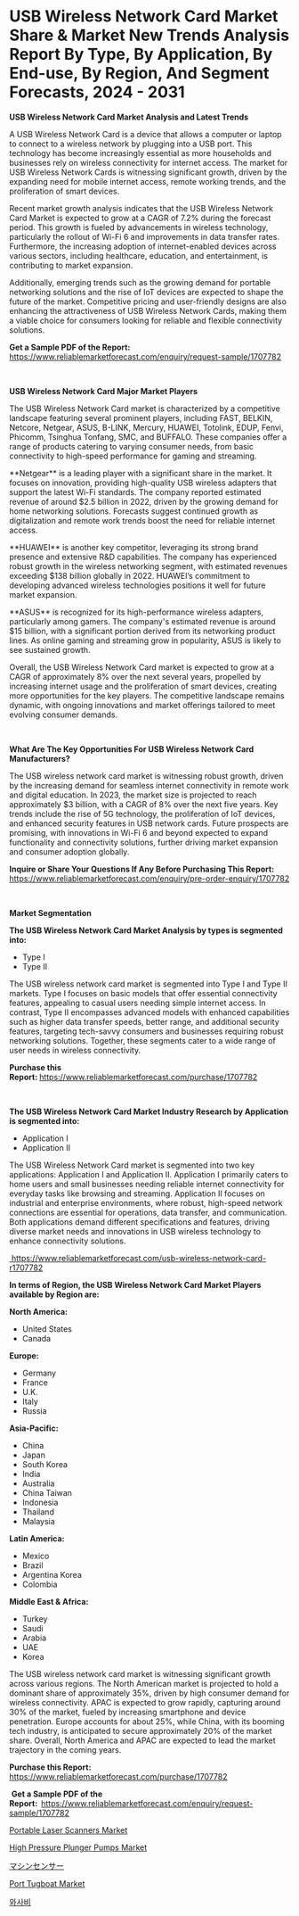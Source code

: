 <p><h1>USB Wireless Network Card Market Share & Market New Trends Analysis Report By Type, By Application, By End-use, By Region, And Segment Forecasts, 2024 - 2031</h1></p><p><strong>USB Wireless Network Card Market Analysis and Latest Trends</strong></p>
<p><p>A USB Wireless Network Card is a device that allows a computer or laptop to connect to a wireless network by plugging into a USB port. This technology has become increasingly essential as more households and businesses rely on wireless connectivity for internet access. The market for USB Wireless Network Cards is witnessing significant growth, driven by the expanding need for mobile internet access, remote working trends, and the proliferation of smart devices.</p><p>Recent market growth analysis indicates that the USB Wireless Network Card Market is expected to grow at a CAGR of 7.2% during the forecast period. This growth is fueled by advancements in wireless technology, particularly the rollout of Wi-Fi 6 and improvements in data transfer rates. Furthermore, the increasing adoption of internet-enabled devices across various sectors, including healthcare, education, and entertainment, is contributing to market expansion.</p><p>Additionally, emerging trends such as the growing demand for portable networking solutions and the rise of IoT devices are expected to shape the future of the market. Competitive pricing and user-friendly designs are also enhancing the attractiveness of USB Wireless Network Cards, making them a viable choice for consumers looking for reliable and flexible connectivity solutions.</p></p>
<p><strong>Get a Sample PDF of the Report:&nbsp;</strong> <a href="https://www.reliablemarketforecast.com/enquiry/request-sample/1707782?utm_campaign=1840&utm_medium=2&utm_source=Github&utm_content=ia&utm_term=18122024&utm_id=usb-wireless-network-card">https://www.reliablemarketforecast.com/enquiry/request-sample/1707782</a></p>
<p>&nbsp;</p>
<p><strong>USB Wireless Network Card Major Market Players</strong></p>
<p><p>The USB Wireless Network Card market is characterized by a competitive landscape featuring several prominent players, including FAST, BELKIN, Netcore, Netgear, ASUS, B-LINK, Mercury, HUAWEI, Totolink, EDUP, Fenvi, Phicomm, Tsinghua Tonfang, SMC, and BUFFALO. These companies offer a range of products catering to varying consumer needs, from basic connectivity to high-speed performance for gaming and streaming.</p><p>**Netgear** is a leading player with a significant share in the market. It focuses on innovation, providing high-quality USB wireless adapters that support the latest Wi-Fi standards. The company reported estimated revenue of around $2.5 billion in 2022, driven by the growing demand for home networking solutions. Forecasts suggest continued growth as digitalization and remote work trends boost the need for reliable internet access.</p><p>**HUAWEI** is another key competitor, leveraging its strong brand presence and extensive R&D capabilities. The company has experienced robust growth in the wireless networking segment, with estimated revenues exceeding $138 billion globally in 2022. HUAWEI’s commitment to developing advanced wireless technologies positions it well for future market expansion.</p><p>**ASUS** is recognized for its high-performance wireless adapters, particularly among gamers. The company's estimated revenue is around $15 billion, with a significant portion derived from its networking product lines. As online gaming and streaming grow in popularity, ASUS is likely to see sustained growth.</p><p>Overall, the USB Wireless Network Card market is expected to grow at a CAGR of approximately 8% over the next several years, propelled by increasing internet usage and the proliferation of smart devices, creating more opportunities for the key players. The competitive landscape remains dynamic, with ongoing innovations and market offerings tailored to meet evolving consumer demands.</p></p>
<p>&nbsp;</p>
<p><strong>What Are The Key Opportunities For USB Wireless Network Card Manufacturers?</strong></p>
<p><p>The USB wireless network card market is witnessing robust growth, driven by the increasing demand for seamless internet connectivity in remote work and digital education. In 2023, the market size is projected to reach approximately $3 billion, with a CAGR of 8% over the next five years. Key trends include the rise of 5G technology, the proliferation of IoT devices, and enhanced security features in USB network cards. Future prospects are promising, with innovations in Wi-Fi 6 and beyond expected to expand functionality and connectivity solutions, further driving market expansion and consumer adoption globally.</p></p>
<p><strong>Inquire or Share Your Questions If Any Before Purchasing This Report:</strong> <a href="https://www.reliablemarketforecast.com/enquiry/pre-order-enquiry/1707782?utm_campaign=1840&utm_medium=2&utm_source=Github&utm_content=ia&utm_term=18122024&utm_id=usb-wireless-network-card">https://www.reliablemarketforecast.com/enquiry/pre-order-enquiry/1707782</a></p>
<p>&nbsp;</p>
<p><strong>Market Segmentation</strong></p>
<p><strong>The USB Wireless Network Card Market Analysis by types is segmented into:</strong></p>
<p><ul><li>Type I</li><li>Type II</li></ul></p>
<p><p>The USB wireless network card market is segmented into Type I and Type II markets. Type I focuses on basic models that offer essential connectivity features, appealing to casual users needing simple internet access. In contrast, Type II encompasses advanced models with enhanced capabilities such as higher data transfer speeds, better range, and additional security features, targeting tech-savvy consumers and businesses requiring robust networking solutions. Together, these segments cater to a wide range of user needs in wireless connectivity.</p></p>
<p><strong>Purchase this Report:&nbsp;</strong><a href="https://www.reliablemarketforecast.com/purchase/1707782?utm_campaign=1840&utm_medium=2&utm_source=Github&utm_content=ia&utm_term=18122024&utm_id=usb-wireless-network-card">https://www.reliablemarketforecast.com/purchase/1707782</a></p>
<p>&nbsp;</p>
<p><strong>The USB Wireless Network Card Market Industry Research by Application is segmented into:</strong></p>
<p><ul><li>Application I</li><li>Application II</li></ul></p>
<p><p>The USB Wireless Network Card market is segmented into two key applications: Application I and Application II. Application I primarily caters to home users and small businesses needing reliable internet connectivity for everyday tasks like browsing and streaming. Application II focuses on industrial and enterprise environments, where robust, high-speed network connections are essential for operations, data transfer, and communication. Both applications demand different specifications and features, driving diverse market needs and innovations in USB wireless technology to enhance connectivity solutions.</p></p>
<p><a href="https://www.reliablemarketforecast.com/usb-wireless-network-card-r1707782?utm_campaign=1840&utm_medium=2&utm_source=Github&utm_content=ia&utm_term=18122024&utm_id=usb-wireless-network-card">&nbsp;https://www.reliablemarketforecast.com/usb-wireless-network-card-r1707782</a></p>
<p><strong>In terms of Region, the USB Wireless Network Card Market Players available by Region are:</strong></p>
<p>
    <p> <strong> North America: </strong>
        <ul>
            <li>United States</li>
            <li>Canada</li>
        </ul>
        </p> 
    <p> <strong> Europe: </strong>
        <ul>
            <li>Germany</li>
            <li>France</li>
            <li>U.K.</li>
            <li>Italy</li>
            <li>Russia</li>
        </ul>
        </p> 
    <p> <strong> Asia-Pacific: </strong>
        <ul>
            <li>China</li>
            <li>Japan</li>
            <li>South Korea</li>
            <li>India</li>
            <li>Australia</li>
            <li>China Taiwan</li>
            <li>Indonesia</li>
            <li>Thailand</li>
            <li>Malaysia</li>
        </ul>
        </p> 
    <p> <strong> Latin America: </strong>
        <ul>
            <li>Mexico</li>
            <li>Brazil</li>
            <li>Argentina Korea</li>
            <li>Colombia</li>
        </ul>
        </p> 
    <p> <strong> Middle East & Africa: </strong>
        <ul>
            <li>Turkey</li>
            <li>Saudi</li>
            <li>Arabia</li>
            <li>UAE</li>
            <li>Korea</li>
        </ul>
    </p>
    </p>
<p><p>The USB wireless network card market is witnessing significant growth across various regions. The North American market is projected to hold a dominant share of approximately 35%, driven by high consumer demand for wireless connectivity. APAC is expected to grow rapidly, capturing around 30% of the market, fueled by increasing smartphone and device penetration. Europe accounts for about 25%, while China, with its booming tech industry, is anticipated to secure approximately 20% of the market share. Overall, North America and APAC are expected to lead the market trajectory in the coming years.</p></p>
<p><strong>Purchase this Report: </strong><a href="https://www.reliablemarketforecast.com/purchase/1707782?utm_campaign=1840&utm_medium=2&utm_source=Github&utm_content=ia&utm_term=18122024&utm_id=usb-wireless-network-card">https://www.reliablemarketforecast.com/purchase/1707782</a></p>
<p>&nbsp;<strong>Get a Sample PDF of the Report:&nbsp;&nbsp;</strong><a href="https://www.reliablemarketforecast.com/enquiry/request-sample/1707782?utm_campaign=1840&utm_medium=2&utm_source=Github&utm_content=ia&utm_term=18122024&utm_id=usb-wireless-network-card">https://www.reliablemarketforecast.com/enquiry/request-sample/1707782</a></p>
<p><strong></strong></p>
<p><p><a href="https://github.com/vimar16th/Market-Research-Report-List-7/blob/main/portable-laser-scanners-market.md?utm_campaign=1840&utm_medium=2&utm_source=Github&utm_content=ia&utm_term=18122024&utm_id=usb-wireless-network-card">Portable Laser Scanners Market</a></p><p><a href="https://www.linkedin.com/pulse/high-pressure-plunger-pumps-market-analysis-report-2024-2031-j4j9e?utm_campaign=1840&utm_medium=2&utm_source=Github&utm_content=ia&utm_term=18122024&utm_id=usb-wireless-network-card">High Pressure Plunger Pumps Market</a></p><p><a href="https://github.com/mohamedbakry57/Market-Research-Report-List-6/blob/main/651009427765.md?utm_campaign=1840&utm_medium=2&utm_source=Github&utm_content=ia&utm_term=18122024&utm_id=usb-wireless-network-card">マシンセンサー</a></p><p><a href="https://www.linkedin.com/pulse/exploring-potential-port-tugboat-marketthe-upcoming-prospects-j937e?utm_campaign=1840&utm_medium=2&utm_source=Github&utm_content=ia&utm_term=18122024&utm_id=usb-wireless-network-card">Port Tugboat Market</a></p><p><a href="https://github.com/laholand/Market-Research-Report-List-6/blob/main/812762328255.md?utm_campaign=1840&utm_medium=2&utm_source=Github&utm_content=ia&utm_term=18122024&utm_id=usb-wireless-network-card">와사비</a></p></p>
